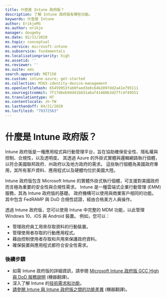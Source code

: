```yaml
---
title: 什麼是 Intune 政府版？
description: 了解 Intune 政府版有哪些功能。
keywords: 什麼是 Intune
author: ErikjeMS
ms.author: erikje
manager: dougeby
ms.date: 02/11/2020
ms.topic: conceptual
ms.service: microsoft-intune
ms.subservice: fundamentals
ms.localizationpriority: high
ms.assetid: ''
ms.reviewer: ''
ms.suite: ems
search.appverid: MET150
ms.custom: intune-azure; get-started
ms.collection: M365-identity-device-management
ms.openlocfilehash: 65459953fab0faed3e0c64b2097dd2a41e795111
ms.sourcegitcommit: 7f17d6eb9dd41b031a6af4148863d2ffc4f49551
ms.translationtype: HT
ms.contentlocale: zh-TW
ms.lasthandoff: 04/21/2020
ms.locfileid: "79372563"
---
```

# <a name="what-is-intune-for-government"></a>什麼是 Intune 政府版？

Intune 政府版是一種應用程式與行動管理平台，旨在協助確保安全性、隱私權與控制、合規性，以及透明度。 其透過 Azure 的外掛式實體與邏輯網路執行個體，以符合美國聯邦政府、州政府以及地方政府的需求。 這些執行個體為美國政府專用，其所有客戶資料、應用程式以及硬體均位於美國大陸。 

Intune 政府版包含 Microsoft Intune 的實體外掛式執行個體，可支援對美國政府而言極為重要的安全性與合規性需求。 Intune 是一種雲端式企業行動管理 (EMM) 服務，其為 Intune 政府版的基礎。 政府機構可以使用與商業客戶相同的功能。 其中包含 FedRAMP 與 DoD 合規性認證，經由合格美方人員操作。

透過 Intune 政府版，您可以使用 Intune 中完整的 MDM 功能，以此管理 Windows 10、iOS 與 Android 裝置。 例如，您可以：

- 管理政府員工用來存取資料的行動裝置。
- 管理使用者存取的行動應用程式。
- 藉由控制使用者存取和共用來保護政府資料。
- 確保裝置與應用程式都符合安全性需求。

### <a name="next-steps"></a>後續步驟
- 如需 Intune 政府版的詳細資訊，請參閱 [Microsoft Intune 政府版 GCC High 與 DoD 服務說明](https://docs.microsoft.com/enterprise-mobility-security/solutions/ems-intune-govt-service-description) (機器翻譯)。
- 深入了解 Intune 的[技術需求和功能](/intune/supported-devices-browsers)。
- [請參閱 Intune 與 Intune 政府版之間的功能差異](https://docs.microsoft.com/enterprise-mobility-security/solutions/ems-intune-govt-service-description) (機器翻譯)。
